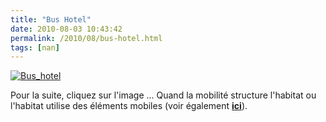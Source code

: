 ```yaml
---
title: "Bus Hotel"
date: 2010-08-03 10:43:42
permalink: /2010/08/bus-hotel.html
tags: [nan]
---
```


<a href="http://www.flickr.com/photos/antonas/sets/72157605513990400/show/with/2940574829/" rel="lightbox"><img alt="Bus_hotel" border="0" class="asset asset-image at-xid-6a0120a66d2ad4970b0133f2d0b478970b " src="/wp-content/uploads/sites/6/old/6a0120a66d2ad4970b0133f2d0b478970b-500pi.jpg" title="Bus_hotel" /> <p style="text-align: justify"></p></a>Pour la suite, cliquez sur l'image ... Quand la mobilité structure l'habitat ou l'habitat utilise des éléments mobiles (voir également <strong><a href="https://gabrielplassat.github.io/transportsdufutur/2010/04/lavenir-des-bouteilles-passe-par-la-logistique.html" target="_blank">ici</a></strong>).<br />
